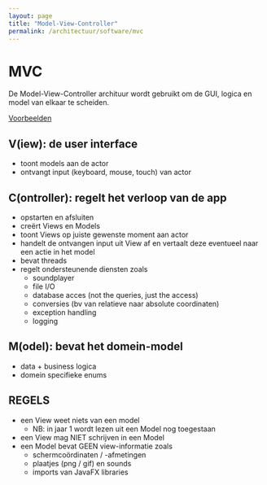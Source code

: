 ```yaml
---
layout: page
title: "Model-View-Controller"
permalink: /architectuur/software/mvc
---
```

# MVC
De Model-View-Controller archituur wordt gebruikt om de GUI, logica en model van elkaar te scheiden.

[Voorbeelden](https://github.com/Avans/AII-Informatica-Essentials/tree/master/Architectuur/Software/MVC/src)

## V(iew): de user interface
- toont models aan de actor
- ontvangt input (keyboard, mouse, touch) van actor
 
## C(ontroller): regelt het verloop van de app
- opstarten en afsluiten
- creërt Views en Models
- toont Views op juiste gewenste moment aan actor
- handelt de ontvangen input uit View af en vertaalt deze eventueel naar een actie in het model
- bevat threads
- regelt ondersteunende diensten zoals
	- soundplayer
	- file I/O
	-  database acces (not the queries, just the access)
	- conversies (bv van relatieve naar absolute coordinaten)
	- exception handling
	- logging

## M(odel): bevat het domein-model
- data + business logica
- domein specifieke enums


## REGELS
- een View weet niets van een model
	- NB: in jaar 1 wordt lezen uit een Model nog toegestaan
- een View mag NIET schrijven in een Model
- een Model bevat GEEN view-informatie zoals
	- schermcoördinaten / -afmetingen
	- plaatjes (png / gif) en sounds
	- imports van JavaFX libraries 
